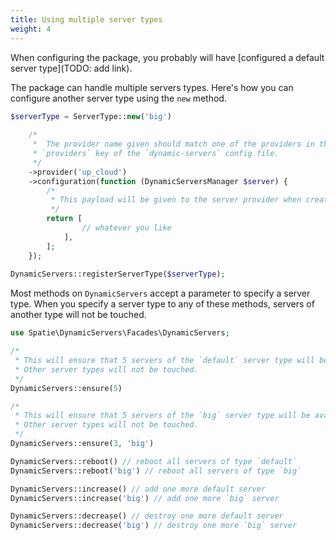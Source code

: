 ```yaml
---
title: Using multiple server types
weight: 4
---
```


When configuring the package, you probably will have [configured a default server type](TODO: add link).

The package can handle multiple servers types. Here's how you can configure another server type using the `new` method.

```php
$serverType = ServerType::new('big')
    
    /*
     *  The provider name given should match one of the providers in the
     * `providers` key of the `dynamic-servers` config file.
     */
    ->provider('up_cloud') 
    ->configuration(function (DynamicServersManager $server) {
        /*
         * This payload will be given to the server provider when creating a server
         */
        return [
                // whatever you like
            ],
        ];
    });
 
DynamicServers::registerServerType($serverType);
```

Most methods on `DynamicServers` accept a parameter to specify a server type. When you specify a server type to any of these methods, servers of another type will not be touched.

```php
use Spatie\DynamicServers\Facades\DynamicServers;

/*
 * This will ensure that 5 servers of the `default` server type will be available
 * Other server types will not be touched.
 */
DynamicServers::ensure(5) 

/*
 * This will ensure that 5 servers of the `big` server type will be available
 * Other server types will not be touched.
 */
DynamicServers::ensure(3, 'big') 

DynamicServers::reboot() // reboot all servers of type `default`
DynamicServers::reboot('big') // reboot all servers of type `big`

DynamicServers::increase() // add one more default server
DynamicServers::increase('big') // add one more `big` server

DynamicServers::decrease() // destroy one more default server
DynamicServers::decrease('big') // destroy one more `big` server
```


